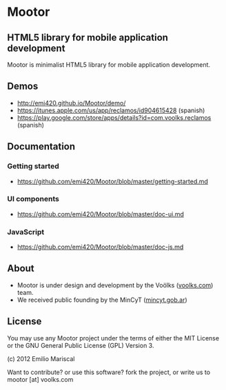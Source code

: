 # Mootor

## HTML5 library for mobile application development

Mootor is minimalist HTML5 library for mobile application development.

## Demos

* http://emi420.github.io/Mootor/demo/
* https://itunes.apple.com/us/app/reclamos/id904615428 (spanish)
* https://play.google.com/store/apps/details?id=com.voolks.reclamos (spanish)

## Documentation

### Getting started

* https://github.com/emi420/Mootor/blob/master/getting-started.md

### UI components

* https://github.com/emi420/Mootor/blob/master/doc-ui.md

### JavaScript

* https://github.com/emi420/Mootor/blob/master/doc-js.md

## About

* Mootor is under design and development by the Voölks ([voolks.com](voolks.com)) team.
* We received public founding by the MinCyT ([mincyt.gob.ar](mincyt.gob.ar))

## License

You may use any Mootor project under the terms of either the MIT License or the GNU General Public License (GPL) Version 3.

(c) 2012 Emilio Mariscal

Want to contribute? or use this software? fork the project, or write us to mootor [at] voolks.com